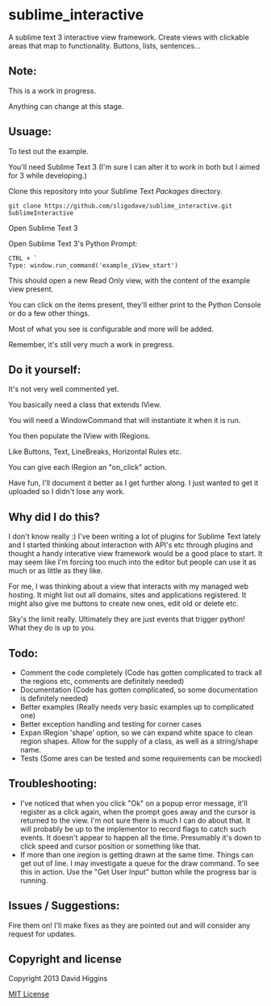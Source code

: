 sublime_interactive
===================

A sublime text 3 interactive view framework. Create views with clickable areas that map to functionality. Buttons, lists, sentences...

## Note:

This is a work in progress.

Anything can change at this stage.

## Usuage:

To test out the example.

You'll need Sublime Text 3 (I'm sure I can alter it to work in both but I aimed for 3 while developing.)

Clone this repository into your Sublime Text *Packages* directory.

    git clone https://github.com/sligodave/sublime_interactive.git SublimeInteractive

Open Sublime Text 3

Open Sublime Text 3's Python Prompt:

	CTRL + `
	Type: window.run_command('example_iView_start')

This should open a new Read Only view, with the content of the example view present.

You can click on the items present, they'll either print to the Python Console or do a few other things.

Most of what you see is configurable and more will be added.

Remember, it's still very much a work in pregress.

## Do it yourself:

It's not very well commented yet.

You basically need a class that extends IView.

You will need a WindowCommand that will instantiate it when it is run.

You then populate the IView with IRegions.

Like Buttons, Text, LineBreaks, Horizontal Rules etc.

You can give each IRegion an "on_click" action.

Have fun, I'll document it better as I get further along. I just wanted to get it uploaded so I didn't lose any work.

## Why did I do this?

I don't know really :) I've been writing a lot of plugins for Sublime Text lately and I started thinking about
interaction with API's etc through plugins and thought a handy interative view framework would be a good
place to start. It may seem like I'm forcing too much into the editor but people can use it as much or as
little as they like.

For me, I was thinking about a view that interacts with my managed web hosting.
It might list out all domains, sites and applications registered.
It might also give me buttons to create new ones, edit old or delete etc.

Sky's the limit really. Ultimately they are just events that trigger python!
What they do is up to you.

## Todo:

- Comment the code completely (Code has gotten complicated to track all the regions etc, comments are definitely needed)
- Documentation (Code has gotten complicated, so some documentation is definitely needed)
- Better examples (Really needs very basic examples up to complicated one)
- Better exception handling and testing for corner cases
- Expan IRegion 'shape' option, so we can expand white space to clean region shapes. Allow for the supply of a class, as well as a string/shape name.
- Tests (Some ares can be tested and some requirements can be mocked)

## Troubleshooting:

- I've noticed that when you click "Ok" on a popup error message, it'll register as a click again, when the prompt goes away and the cursor is returned to the view. I'm not sure there is much I can do about that. It will probably be up to the implementor to
record flags to catch such events. It doesn't appear to happen all the time. Presumably it's down to click speed and cursor position or something like that.
- If more than one iregion is getting drawn at the same time. Things can get out of line. I may investigate a queue for the draw command. To see this in action. Use the "Get User Input" button while the progress bar is running.

## Issues / Suggestions:

Fire them on! I'll make fixes as they are pointed out and will consider any request for updates.

## Copyright and license
Copyright 2013 David Higgins

[MIT License](LICENSE)
